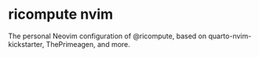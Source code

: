 # ricompute nvim

The personal Neovim configuration of @ricompute, based on
quarto-nvim-kickstarter, ThePrimeagen, and more.
